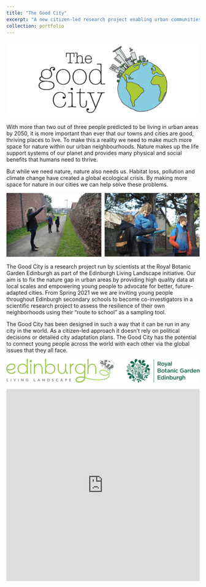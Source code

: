 ```yaml
---
title: "The Good City"
excerpt: "A new citizen-led research project enabling urban communities to survive, adapt and grow  <br/><img src='/images/thegoodcityleft.png'>"
collection: portfolio
---
```


![alt text](/images/thegoodcitycentralised.png "The Good City (c) Emma Bush =125x")

With more than two out of three people predicted to be living in urban areas by 2050, it is more important than ever that our towns and cities are good, thriving places to live. To make this a reality we need to make much more space for nature within our urban neighbourhoods. Nature makes up the life support systems of our planet and provides many physical and social benefits that humans need to thrive. 

But while we need nature, nature also needs us. Habitat loss, pollution and climate change have created a global ecological crisis. By making more space for nature in our cities we can help solve these problems. 

![alt text](/images/GoodCityMapping2.png "Dr Emma Bush talking with young people about urban biodiversity (c) Emma Bush =125x")

The Good City is a research project run by scientists at the Royal Botanic Garden Edinburgh as part of the Edinburgh Living Landscape initiative. Our aim is to fix the nature gap in urban areas by providing high quality data at local scales and empowering young people to advocate for better, future-adapted cities. From Spring 2021 we we are inviting young people throughout Edinburgh secondary schools to become co-investigators in a scientific research project to assess the resilience of their own neighborhoods using their “route to school” as a sampling tool. 

The Good City has been designed in such a way that it can be run in any city in the world. As a citizen-led approach it doesn’t rely on political decisions or detailed city adaptation plans. The Good City has the potential to connect young people across the world with each other via the global issues that they all face.

![alt text](/images/ELL_RBGE.png)

<iframe width="760px" height="500px" src="https://sway.office.com/s/vvFpGeLt5zW2KuJe/embed" frameborder="0" marginheight="0" marginwidth="0" max-width="100%" sandbox="allow-forms allow-modals allow-orientation-lock allow-popups allow-same-origin allow-scripts" scrolling="no" style="border: none; max-width: 100%; max-height: 100vh" allowfullscreen mozallowfullscreen msallowfullscreen webkitallowfullscreen></iframe>
